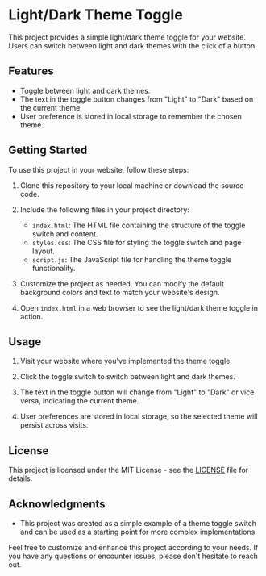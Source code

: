# Light/Dark Theme Toggle

This project provides a simple light/dark theme toggle for your website. Users can switch between light and dark themes with the click of a button.



## Features

- Toggle between light and dark themes.
- The text in the toggle button changes from "Light" to "Dark" based on the current theme.
- User preference is stored in local storage to remember the chosen theme.

## Getting Started

To use this project in your website, follow these steps:

1. Clone this repository to your local machine or download the source code.

2. Include the following files in your project directory:
   - `index.html`: The HTML file containing the structure of the toggle switch and content.
   - `styles.css`: The CSS file for styling the toggle switch and page layout.
   - `script.js`: The JavaScript file for handling the theme toggle functionality.

3. Customize the project as needed. You can modify the default background colors and text to match your website's design.

4. Open `index.html` in a web browser to see the light/dark theme toggle in action.

## Usage

1. Visit your website where you've implemented the theme toggle.

2. Click the toggle switch to switch between light and dark themes.

3. The text in the toggle button will change from "Light" to "Dark" or vice versa, indicating the current theme.

4. User preferences are stored in local storage, so the selected theme will persist across visits.

## License

This project is licensed under the MIT License - see the [LICENSE](LICENSE) file for details.

## Acknowledgments

- This project was created as a simple example of a theme toggle switch and can be used as a starting point for more complex implementations.

Feel free to customize and enhance this project according to your needs. If you have any questions or encounter issues, please don't hesitate to reach out.

